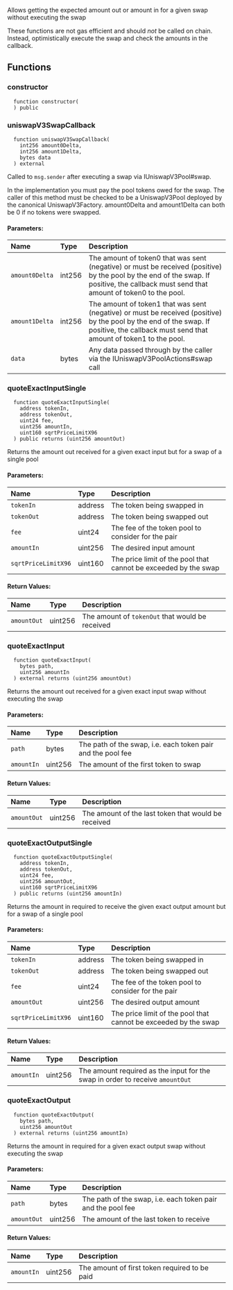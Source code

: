 Allows getting the expected amount out or amount in for a given swap without executing the swap

These functions are not gas efficient and should _not_ be called on chain. Instead, optimistically execute
the swap and check the amounts in the callback.

## Functions

### constructor

```solidity
  function constructor(
  ) public
```

### uniswapV3SwapCallback

```solidity
  function uniswapV3SwapCallback(
    int256 amount0Delta,
    int256 amount1Delta,
    bytes data
  ) external
```

Called to `msg.sender` after executing a swap via IUniswapV3Pool#swap.

In the implementation you must pay the pool tokens owed for the swap.
The caller of this method must be checked to be a UniswapV3Pool deployed by the canonical UniswapV3Factory.
amount0Delta and amount1Delta can both be 0 if no tokens were swapped.

#### Parameters:

| Name           | Type   | Description                                                                                 |
| :------------- | :----- | :------------------------------------------------------------------------------------------ |
| `amount0Delta` | int256 | The amount of token0 that was sent (negative) or must be received (positive) by the pool by the end of the swap. If positive, the callback must send that amount of token0 to the pool. |
|`amount1Delta` | int256 | The amount of token1 that was sent (negative) or must be received (positive) by the pool by the end of the swap. If positive, the callback must send that amount of token1 to the pool. |
|`data` | bytes | Any data passed through by the caller via the IUniswapV3PoolActions#swap call

### quoteExactInputSingle

```solidity
  function quoteExactInputSingle(
    address tokenIn,
    address tokenOut,
    uint24 fee,
    uint256 amountIn,
    uint160 sqrtPriceLimitX96
  ) public returns (uint256 amountOut)
```

Returns the amount out received for a given exact input but for a swap of a single pool

#### Parameters:

| Name                | Type    | Description                                                     |
| :------------------ | :------ | :-------------------------------------------------------------- |
| `tokenIn`           | address | The token being swapped in                                      |
| `tokenOut`          | address | The token being swapped out                                     |
| `fee`               | uint24  | The fee of the token pool to consider for the pair              |
| `amountIn`          | uint256 | The desired input amount                                        |
| `sqrtPriceLimitX96` | uint160 | The price limit of the pool that cannot be exceeded by the swap |

#### Return Values:

| Name        | Type    | Description                                     |
| :---------- | :------ | :---------------------------------------------- |
| `amountOut` | uint256 | The amount of `tokenOut` that would be received |

### quoteExactInput

```solidity
  function quoteExactInput(
    bytes path,
    uint256 amountIn
  ) external returns (uint256 amountOut)
```

Returns the amount out received for a given exact input swap without executing the swap

#### Parameters:

| Name       | Type    | Description                                                 |
| :--------- | :------ | :---------------------------------------------------------- |
| `path`     | bytes   | The path of the swap, i.e. each token pair and the pool fee |
| `amountIn` | uint256 | The amount of the first token to swap                       |

#### Return Values:

| Name        | Type    | Description                                         |
| :---------- | :------ | :-------------------------------------------------- |
| `amountOut` | uint256 | The amount of the last token that would be received |

### quoteExactOutputSingle

```solidity
  function quoteExactOutputSingle(
    address tokenIn,
    address tokenOut,
    uint24 fee,
    uint256 amountOut,
    uint160 sqrtPriceLimitX96
  ) public returns (uint256 amountIn)
```

Returns the amount in required to receive the given exact output amount but for a swap of a single pool

#### Parameters:

| Name                | Type    | Description                                                     |
| :------------------ | :------ | :-------------------------------------------------------------- |
| `tokenIn`           | address | The token being swapped in                                      |
| `tokenOut`          | address | The token being swapped out                                     |
| `fee`               | uint24  | The fee of the token pool to consider for the pair              |
| `amountOut`         | uint256 | The desired output amount                                       |
| `sqrtPriceLimitX96` | uint160 | The price limit of the pool that cannot be exceeded by the swap |

#### Return Values:

| Name       | Type    | Description                                                                   |
| :--------- | :------ | :---------------------------------------------------------------------------- |
| `amountIn` | uint256 | The amount required as the input for the swap in order to receive `amountOut` |

### quoteExactOutput

```solidity
  function quoteExactOutput(
    bytes path,
    uint256 amountOut
  ) external returns (uint256 amountIn)
```

Returns the amount in required for a given exact output swap without executing the swap

#### Parameters:

| Name        | Type    | Description                                                 |
| :---------- | :------ | :---------------------------------------------------------- |
| `path`      | bytes   | The path of the swap, i.e. each token pair and the pool fee |
| `amountOut` | uint256 | The amount of the last token to receive                     |

#### Return Values:

| Name       | Type    | Description                                   |
| :--------- | :------ | :-------------------------------------------- |
| `amountIn` | uint256 | The amount of first token required to be paid |
